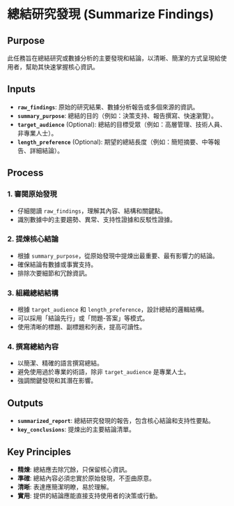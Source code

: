 <!-- Powered by BMAD™ Personal Assistant Expansion Pack -->

# 總結研究發現 (Summarize Findings)

## Purpose

此任務旨在總結研究或數據分析的主要發現和結論，以清晰、簡潔的方式呈現給使用者，幫助其快速掌握核心資訊。

## Inputs

- **`raw_findings`**: 原始的研究結果、數據分析報告或多個來源的資訊。
- **`summary_purpose`**: 總結的目的（例如：決策支持、報告撰寫、快速瀏覽）。
- **`target_audience`** (Optional): 總結的目標受眾（例如：高層管理、技術人員、非專業人士）。
- **`length_preference`** (Optional): 期望的總結長度（例如：簡短摘要、中等報告、詳細結論）。

## Process

### 1. 審閱原始發現

- 仔細閱讀 `raw_findings`，理解其內容、結構和關鍵點。
- 識別數據中的主要趨勢、異常、支持性證據和反駁性證據。

### 2. 提煉核心結論

- 根據 `summary_purpose`，從原始發現中提煉出最重要、最有影響力的結論。
- 確保結論有數據或事實支持。
- 排除次要細節和冗餘資訊。

### 3. 組織總結結構

- 根據 `target_audience` 和 `length_preference`，設計總結的邏輯結構。
- 可以採用「結論先行」或「問題-答案」等模式。
- 使用清晰的標題、副標題和列表，提高可讀性。

### 4. 撰寫總結內容

- 以簡潔、精確的語言撰寫總結。
- 避免使用過於專業的術語，除非 `target_audience` 是專業人士。
- 強調關鍵發現和其潛在影響。

## Outputs

- **`summarized_report`**: 總結研究發現的報告，包含核心結論和支持性要點。
- **`key_conclusions`**: 提煉出的主要結論清單。

## Key Principles

- **精煉**: 總結應去除冗餘，只保留核心資訊。
- **準確**: 總結內容必須忠實於原始發現，不歪曲原意。
- **清晰**: 表達應簡潔明瞭，易於理解。
- **實用**: 提供的結論應能直接支持使用者的決策或行動。
